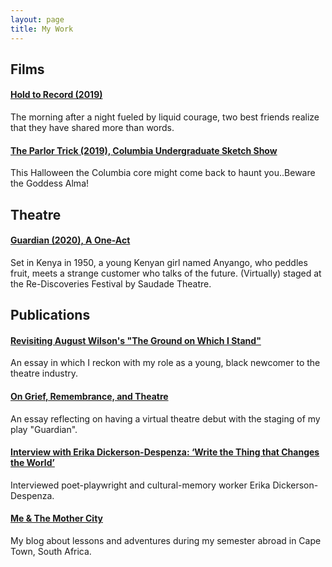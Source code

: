 ```yaml
---
layout: page
title: My Work
---
```


## Films

#### [Hold to Record (2019)](https://vimeo.com/341457011)
The morning after a night fueled by liquid courage, two best friends realize that they have shared more than words.

#### [The Parlor Trick (2019), Columbia Undergraduate Sketch Show](https://youtu.be/0ZNGGCVpLj8)
This Halloween the Columbia core might come back to haunt you..Beware the Goddess Alma!

## Theatre

#### [Guardian (2020), A One-Act](https://instagram.com/saudadetheatre)
Set in Kenya in 1950, a young Kenyan girl named Anyango, who peddles fruit, meets a strange customer who talks of the future. (Virtually) staged at the Re-Discoveries Festival by Saudade Theatre.

## Publications

#### [Revisiting August Wilson's "The Ground on Which I Stand"](https://playco.org/revisitingaugustwilson/)
An essay in which I reckon with my role as a young, black newcomer to the theatre industry.

#### [On Grief, Remembrance, and Theatre](https://playco.org/on-grief-remembrance-and-theatre/)
An essay reflecting on having a virtual theatre debut with the staging of my play "Guardian".

#### [Interview with Erika Dickerson-Despenza: ‘Write the Thing that Changes the World’](https://playco.org/erikadickerson-despenza/)
Interviewed poet-playwright and cultural-memory worker Erika Dickerson-Despenza.

#### [Me & The Mother City](https://alaro18.wixsite.com)
My blog about lessons and adventures during my semester abroad in Cape Town, South Africa.